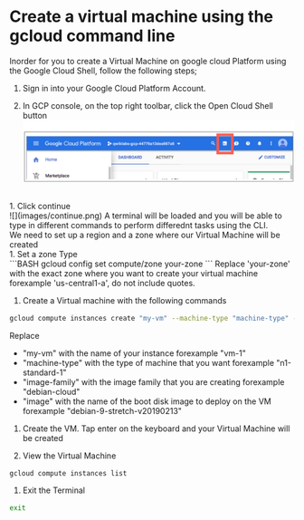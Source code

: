 # Create a virtual machine using the gcloud command line
Inorder for you to create a Virtual Machine on google cloud Platform using the Google Cloud Shell, follow the following steps;

1. Sign in into your Google Cloud Platform Account.

1. In GCP console, on the top right toolbar, click the Open Cloud Shell button
![](images/cloudshell.png)
<br/>
1. Click continue <br/>
![](images/continue.png)
A terminal will be loaded and you will be able to type in different commands to perform differednt tasks using the CLI.
<br/>
We need to set up a region and a zone where our Virtual Machine will be created
<br/>
1. Set a zone
Type <br/>
```BASH
gcloud config set compute/zone your-zone
```
Replace 'your-zone' with the exact zone where you want to create your virtual machine forexample 'us-central1-a', do not include quotes.

1. Create a Virtual machine with the following commands

```BASH
gcloud compute instances create "my-vm" --machine-type "machine-type" --image-project "image-family" --image "image" --subnet "default"

```
Replace 
* "my-vm" with the name of your instance forexample "vm-1"
* "machine-type" with the type of machine that you want forexample "n1-standard-1"
* "image-family" with the image family that you are creating forexample "debian-cloud"
* "image" with the name of the boot disk image to deploy on the VM forexample "debian-9-stretch-v20190213"

1. Create the VM. 
Tap enter on the keyboard and your Virtual Machine will be created

1. View the Virtual Machine
```BASH
gcloud compute instances list
```
1. Exit the Terminal
```BASH
exit
```
